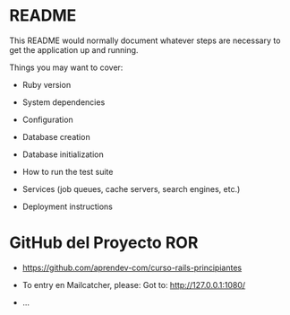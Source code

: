 # README

This README would normally document whatever steps are necessary to get the
application up and running.

Things you may want to cover:

* Ruby version

* System dependencies

* Configuration

* Database creation

* Database initialization

* How to run the test suite

* Services (job queues, cache servers, search engines, etc.)

* Deployment instructions

# GitHub del Proyecto ROR
* https://github.com/aprendev-com/curso-rails-principiantes


* To entry en Mailcatcher, please: Got to: http://127.0.0.1:1080/


* ...
